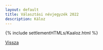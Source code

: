 ```yaml
---
layout: default
title: Választási névjegyzék 2022
description: Káloz
---
```


{% include settlementHTMLs/Kaaloz.html %}

[Vissza](../)